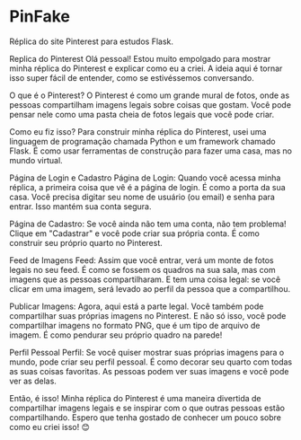 # PinFake
Réplica do site Pinterest para estudos Flask.

Replica do Pinterest
Olá pessoal! Estou muito empolgado para mostrar minha réplica do Pinterest e explicar como eu a criei. A ideia aqui é tornar isso super fácil de entender, como se estivéssemos conversando.

O que é o Pinterest?
O Pinterest é como um grande mural de fotos, onde as pessoas compartilham imagens legais sobre coisas que gostam. Você pode pensar nele como uma pasta cheia de fotos legais que você pode criar.

Como eu fiz isso?
Para construir minha réplica do Pinterest, usei uma linguagem de programação chamada Python e um framework chamado Flask. É como usar ferramentas de construção para fazer uma casa, mas no mundo virtual.

Página de Login e Cadastro
Página de Login: Quando você acessa minha réplica, a primeira coisa que vê é a página de login. É como a porta da sua casa. Você precisa digitar seu nome de usuário (ou email) e senha para entrar. Isso mantém sua conta segura.

Página de Cadastro: Se você ainda não tem uma conta, não tem problema! Clique em "Cadastrar" e você pode criar sua própria conta. É como construir seu próprio quarto no Pinterest.

Feed de Imagens
Feed: Assim que você entrar, verá um monte de fotos legais no seu feed. É como se fossem os quadros na sua sala, mas com imagens que as pessoas compartilharam. E tem uma coisa legal: se você clicar em uma imagem, será levado ao perfil da pessoa que a compartilhou.

Publicar Imagens: Agora, aqui está a parte legal. Você também pode compartilhar suas próprias imagens no Pinterest. E não só isso, você pode compartilhar imagens no formato PNG, que é um tipo de arquivo de imagem. É como pendurar seu próprio quadro na parede!

Perfil Pessoal
Perfil: Se você quiser mostrar suas próprias imagens para o mundo, pode criar seu perfil pessoal. É como decorar seu quarto com todas as suas coisas favoritas. As pessoas podem ver suas imagens e você pode ver as delas.

Então, é isso! Minha réplica do Pinterest é uma maneira divertida de compartilhar imagens legais e se inspirar com o que outras pessoas estão compartilhando. Espero que tenha gostado de conhecer um pouco sobre como eu criei isso! 😊
